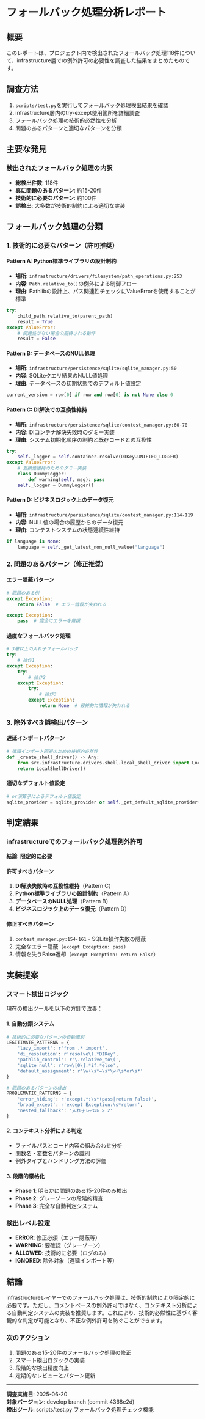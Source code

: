 # フォールバック処理分析レポート

## 概要

このレポートは、プロジェクト内で検出されたフォールバック処理118件について、infrastructure層での例外許可の必要性を調査した結果をまとめたものです。

## 調査方法

1. `scripts/test.py`を実行してフォールバック処理検出結果を確認
2. infrastructure層内のtry-except使用箇所を詳細調査
3. フォールバック処理の技術的必然性を分析
4. 問題のあるパターンと適切なパターンを分類

## 主要な発見

### 検出されたフォールバック処理の内訳

- **総検出件数**: 118件
- **真に問題のあるパターン**: 約15-20件
- **技術的に必要なパターン**: 約100件
- **誤検出**: 大多数が技術的制約による適切な実装

## フォールバック処理の分類

### 1. 技術的に必要なパターン（許可推奨）

#### Pattern A: Python標準ライブラリの設計制約
- **場所**: `infrastructure/drivers/filesystem/path_operations.py:253`
- **内容**: `Path.relative_to()`の例外による制御フロー
- **理由**: Pathlibの設計上、パス関連性チェックにValueErrorを使用することが標準

```python
try:
    child_path.relative_to(parent_path)
    result = True
except ValueError:
    # 関連性がない場合の期待される動作
    result = False
```

#### Pattern B: データベースのNULL処理
- **場所**: `infrastructure/persistence/sqlite/sqlite_manager.py:50`
- **内容**: SQLiteクエリ結果のNULL値処理
- **理由**: データベースの初期状態でのデフォルト値設定

```python
current_version = row[0] if row and row[0] is not None else 0
```

#### Pattern C: DI解決での互換性維持
- **場所**: `infrastructure/persistence/sqlite/contest_manager.py:60-70`
- **内容**: DIコンテナ解決失敗時のダミー実装
- **理由**: システム初期化順序の制約と既存コードとの互換性

```python
try:
    self._logger = self.container.resolve(DIKey.UNIFIED_LOGGER)
except ValueError:
    # 互換性維持のためのダミー実装
    class DummyLogger:
        def warning(self, msg): pass
    self._logger = DummyLogger()
```

#### Pattern D: ビジネスロジック上のデータ復元
- **場所**: `infrastructure/persistence/sqlite/contest_manager.py:114-119`
- **内容**: NULL値の場合の履歴からのデータ復元
- **理由**: コンテストシステムの状態連続性維持

```python
if language is None:
    language = self._get_latest_non_null_value("language")
```

### 2. 問題のあるパターン（修正推奨）

#### エラー隠蔽パターン
```python
# 問題のある例
except Exception:
    return False  # エラー情報が失われる

except Exception:
    pass  # 完全にエラーを無視
```

#### 過度なフォールバック処理
```python
# 3層以上の入れ子フォールバック
try:
    # 操作1
except Exception:
    try:
        # 操作2
    except Exception:
        try:
            # 操作3
        except Exception:
            return None  # 最終的に情報が失われる
```

### 3. 除外すべき誤検出パターン

#### 遅延インポートパターン
```python
# 循環インポート回避のための技術的必然性
def _create_shell_driver() -> Any:
    from src.infrastructure.drivers.shell.local_shell_driver import LocalShellDriver
    return LocalShellDriver()
```

#### 適切なデフォルト値設定
```python
# or演算子によるデフォルト値設定
sqlite_provider = sqlite_provider or self._get_default_sqlite_provider()
```

## 判定結果

### infrastructureでのフォールバック処理例外許可

**結論**: **限定的に必要**

#### 許可すべきパターン
1. **DI解決失敗時の互換性維持**（Pattern C）
2. **Python標準ライブラリの設計制約**（Pattern A）
3. **データベースのNULL処理**（Pattern B）
4. **ビジネスロジック上のデータ復元**（Pattern D）

#### 修正すべきパターン
1. `contest_manager.py:154-161` - SQLite操作失敗の隠蔽
2. 完全なエラー隠蔽（`except Exception: pass`）
3. 情報を失うFalse返却（`except Exception: return False`）

## 実装提案

### スマート検出ロジック

現在の検出ツールを以下の方針で改善：

#### 1. 自動分類システム

```python
# 技術的に必要なパターンの自動識別
LEGITIMATE_PATTERNS = {
    'lazy_import': r'from .* import',
    'di_resolution': r'resolve\(.*DIKey',
    'pathlib_control': r'\.relative_to\(',
    'sqlite_null': r'row\[0\].*if.*else',
    'default_assignment': r'\w+\s*=\s*\w+\s*or\s*'
}

# 問題のあるパターンの検出
PROBLEMATIC_PATTERNS = {
    'error_hiding': r'except.*:\s*(pass|return False)',
    'broad_except': r'except Exception:\s*return',
    'nested_fallback': '入れ子レベル > 2'
}
```

#### 2. コンテキスト分析による判定

- ファイルパスとコード内容の組み合わせ分析
- 関数名・変数名パターンの識別
- 例外タイプとハンドリング方法の評価

#### 3. 段階的厳格化

- **Phase 1**: 明らかに問題のある15-20件のみ検出
- **Phase 2**: グレーゾーンの段階的精査
- **Phase 3**: 完全な自動判定システム

### 検出レベル設定

- **ERROR**: 修正必須（エラー隠蔽等）
- **WARNING**: 要確認（グレーゾーン）
- **ALLOWED**: 技術的に必要（ログのみ）
- **IGNORED**: 除外対象（遅延インポート等）

## 結論

infrastructureレイヤーでのフォールバック処理は、技術的制約により限定的に必要です。ただし、コメントベースの例外許可ではなく、コンテキスト分析による自動判定システムの実装を推奨します。これにより、技術的必然性に基づく客観的な判定が可能となり、不正な例外許可を防ぐことができます。

### 次のアクション

1. 問題のある15-20件のフォールバック処理の修正
2. スマート検出ロジックの実装
3. 段階的な検出精度向上
4. 定期的なレビューとパターン更新

---

**調査実施日**: 2025-06-20  
**対象バージョン**: develop branch (commit 4368e2d)  
**検出ツール**: scripts/test.py フォールバック処理チェック機能